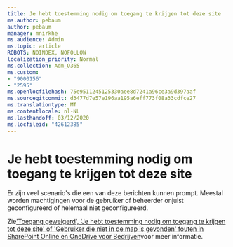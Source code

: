 ```yaml
---
title: Je hebt toestemming nodig om toegang te krijgen tot deze site
ms.author: pebaum
author: pebaum
manager: mnirkhe
ms.audience: Admin
ms.topic: article
ROBOTS: NOINDEX, NOFOLLOW
localization_priority: Normal
ms.collection: Adm_O365
ms.custom:
- "9000156"
- "2595"
ms.openlocfilehash: 75e9511245125330aee8d7241a96ce3a9d397aaf
ms.sourcegitcommit: d3477d7e57e196aa195a6eff773f08a33cdfce27
ms.translationtype: MT
ms.contentlocale: nl-NL
ms.lasthandoff: 03/12/2020
ms.locfileid: "42612385"
---
```

# <a name="you-need-permission-to-access-this-site"></a>Je hebt toestemming nodig om toegang te krijgen tot deze site

Er zijn veel scenario's die een van deze berichten kunnen prompt. Meestal worden machtigingen voor de gebruiker of beheerder onjuist geconfigureerd of helemaal niet geconfigureerd. 

Zie['Toegang geweigerd', 'Je hebt toestemming nodig om toegang te krijgen tot deze site' of 'Gebruiker die niet in de map is gevonden' fouten in SharePoint Online en OneDrive voor Bedrijven](https://docs.microsoft.com/sharepoint/support/administration/access-denied-or-need-permission-error-sharepoint-online-or-onedrive-for-business)voor meer informatie.
